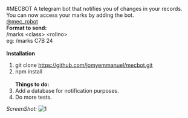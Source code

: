 #MECBOT
A telegram bot that notifies you of changes in your records. <br>
You can now access your marks by adding the bot. <br>
[@mec_robot](https://telegram.me/mec_robot) <br>
**Format to send:** <br>
/marks &lt;class&gt; &lt;rollno&gt; <br>
eg: /marks C7B 24 <br><br>
**Installation** <br>
1. git clone https://github.com/jomyemmanuel/mecbot.git <br>
2. npm install <br><br>
<b> Things to do: </b> <br>
1. Add a database for notification purposes. <br>
2. Do more tests. <br>


*ScreenShot:*
![1](https://cloud.githubusercontent.com/assets/8125643/19219887/2f2505a2-8e3d-11e6-923d-7a30b503c632.png)

